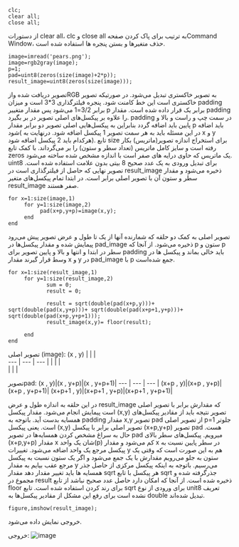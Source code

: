 ```
clc;
clear all;
close all;
```
از دستورات clear all، clc و close all  به ترتیب برای پاک کردن صفحهCommand Window، حذف متغیرها و بستن پنجره ها استفاده شده است.
```
image=imread('pears.png'); 
image=rgb2gray(image); 
p=1;
pad=uint8(zeros(size(image)+2*p));  
result_image=uint8(zeros(size(image)));  
```
تصویر دریافت شده وازRGB به تصویر خاکستری تبدیل می‌شود. در صورتیکه تصویر خاکستری است این خط کامنت شود. پنجره فیلترگذاری 3*3 است و میزان padding برابر 3/2=1 می‌شود پس مقدار متغییر p برابر یک قرار داده شده است. مقدار padding را علاوه بر پیکسل‌های اصلی تصویر در بر بگیرد. padding  در سمت چپ و راست و بالا و پایین باید اضافه گردد بنابراین به پیکسل‌هایی اصلی تصویر دو برابر مقدار p باید اضافه شود( در این مسئله باید به هر سمت تصویر 1 پیکسل اضافه شود. درنهایت به x و y  هرکدام باید 2 پیکسل اضافه شود). تابع size برای استخراج اندازه تصویر(ماتریس) بکار رفته است و سایز کامل ماتریس (تعداد سطر و ستون) را بر می‌گرداند. با کمک تابع zeros یک ماتریس که حاوی درایه های صفر است با اندازه مشخص شده ساخته می‌شود. uint8 برای تبدیل ورودی به یک عدد صحیح 8 بیتی بدون علامت استفاده شده است. تصویر نهایی که حاصل از فیلترگذاری است در result_image ذخیره می‌شود و مقدار سطر و ستون آن با تصویر اصلی برابر است. در ابتدا تمام پیکسل‌های متغیر result_image صفر هستند.
```
for x=1:size(image,1)
     for y=1:size(image,2)
          pad(x+p,y+p)=image(x,y); 
     end
end
```
تصویر اصلی به کمک دو حلقه که شمارنده آنها از یک تا طول و عرض تصویر پیش می‌رود پیمایش شده و مقدار پیکسل‌ها در pad_image ذخیره می‌شود. از آنجا که p ستون و p سطر در ابتدا و انتها و بالا و پایین تصویر برای padding  باید خالی بماند و پیکسل ها در وسط  قرار گیرند مقدار x و y در pad_image با p جمع شده‌است.  
```
for x=1:size(result_image,1)
     for y=1:size(result_image,2)
            sum = 0;
            result = 0;
            
            result = sqrt(double(pad(x+p,y)))+ sqrt(double(pad(x,y+p)))+ sqrt(double(pad(x+p+1,y+p)))+ sqrt(double(pad(x+p,y+p+1)));
            result_image(x,y)= floor(result);
                       
     end
end
```

تصویر اصلی (image): 
(x , y) |   |   |  
--- | --- | --- |
  |   |   |   
  |   |   |
  
 تصویرpad:
(x , y)|(x , y+p)|(x , y+p+1)|
--- | --- | --- |
(x+p , y)|(x+p , y+p)|(x+p , y+p+1)| 
(x+p+1 , y)|(x+p+1 , y+p)|(x+p+1 , y+p+1)|

در این حلقه به اندازه طول و عرض result_image که مقدارش برابر با تصویر اصلی است پیمایش انجام می‌شود. مقدار پیکسل (x,y) تصویر نتیجه باید از مقادیر پیکسل‌های همسایه بدست آید. باتوجه به padding مقدار x,y تصویر pad از تصویر اصلی p=1 جلوتر است. یعنی پیکسل (x,y) تصویر اصلی برابر با پیکسل (x+p,y+p) تصویر pad هست. حال به سراغ مشخص کردن همسایه‌ها در تصویر pad میرویم. پیکسل‌های سطر بالای (x+p,y+p) مقدار x شان یک واحد(p) کم می‌شود و مقدار x در سطر پایین نسبت به پیکسل مرجع یک واحد اضافه می‌شود. تغییرات y هم به این صورت است که وقتی یک ستون به جلو می‌رویم مقدارش با یک جمع می‌شود و اگر یک ستون نسبت به پیکسل مرجع عقب بیایم به مقدار y می‌رسیم. 
باتوجه به اینکه پیکسل مرکزی از حاصل جذر همسایه ها باید تغییر مقدار دهد مقدار sqrt هر پیکسل با تابع sqrt جذرگرفته شده و مجموع در result ذخیره شده است. از آنجا که امکان دارد حاصل عدد صحیح نباشد از تابع floor برای رند کردن استفاده شده است. تابع sqrt برای ورودی از نوع unit8 تعریف نشده است برای رفع این مشکل از مقادیر پیکسل‌ها به double تبدیل شده‌اند. 
```
figure,imshow(result_image);
```
خروجی نمایش داده می‌شود.

خروجی:
 ![image](https://github.com/semnan-university-ai/image-processing-class-002/blob/main/exercises/fvatani/6/tamrin6.png)














